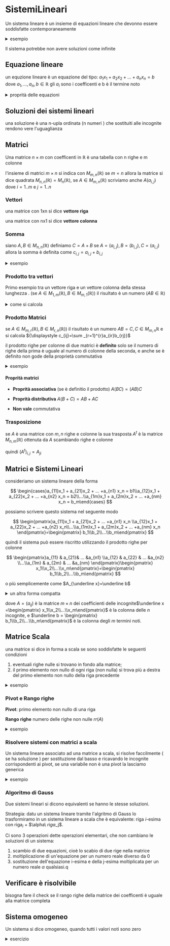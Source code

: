 # SistemiLineari

Un sistema lineare è un insieme di equazioni lineare che devonno essere soddisfatte contemporaneamente


<details>
<summary>
esempio
</summary>

$\begin{cases} 3x -2y =1 \\x+y=7\end{cases}$

in questo caso si può rappresentare come due rette sul piano cartesiamo ed esiste solo la soluzione $(3,4)$

</details>

Il sistema potrebbe non avere soluzioni come infinite

##  Equazione lineare


un equzione lineare è un equazione del tipo: $a_1x_1+a_2x_2 +\dots + a_nx_n=b \text{ dove } a_1,\dots, a_n,b \in \mathbb{R}$
gli $a_i$ sono i coefficenti e b è il termine noto


<details>
<summary>
proprità delle equazioni
</summary>

- aggiungendo ad entrambi i membri uno stesso numero l'uguaglianza rimane
- moltiplicando ad entrambi i membri uno stesso numero l'uguaglianza rimane

</details>

## Soluzioni dei sistemi lineari

una soluzione è una n-upla ordinata (n numeri ) che sostituiti alle incognite rendono vere l'uguaglianza



## Matrici

Una matrice $n\times m$ con coefficenti in $\mathbb{R}$ è una tabella con n righe e m colonne

l'insieme di matrici $m\times n$ si indica con $M_{m,n} (\mathbb{R})$ se $m=n$ allora la matrice si dice quadrata $M_{n,n}(\mathbb{R})=M_{n}(\mathbb{R})$, se $A\in M_{m,n}(\mathbb{R})$ scriviamo anche $A(a_{i,j}) \text{ dove } i=1..m \text{ e } j=1..n$ 


### Vettori

una matrice con  1xn si dice **vettore riga**

una matrice con  nx1 si dice **vettore colonna**


### Somma 

siano $A,B \in M_{n,n}(\mathbb{R})$ definiamo $C=A+B$ se $A=(a_{i,j}),B=(b_{i,j}),C=(a_{i,j}) \text{ allora la somma è definita come }c_{i,j}=a_{i,j}+b_{i,j}$


<details>
<summary>
esempio
</summary>

$$
\begin{pmatrix} 1 & 0 & -1 \\ 3 & -5 & 1\end{pmatrix} + \begin{pmatrix} -1 & 2 & -1 \\ 1 & 7 & -2\end{pmatrix} = \begin{pmatrix} 0 & 2 & -2 \\ 4 & 2 & -1\end{pmatrix}
$$
</details>


### Prodotto tra vettori

Primo esempio tra un vettore riga e un vettore colonna della stessa lunghezza . (se $A\in M_{1,m}(\mathbb{R}),B\in M_{m,1}(\mathbb{R})$) il risultato è un numero ($AB \in \mathbb{R}$) 
<details>
<summary>
come si calcola 
</summary>

$$
c_{i,j}=\begin{pmatrix} a_{i1} & a_{i2} & ... & a_{im}\end{pmatrix}\begin{pmatrix} b_{1j} \\ b_{2j} \\ ... \\ b_{mj}\end{pmatrix}=a_{i1}b_{1j}+a_{i2}b_{2j}+...+a_{im}b_{mj}
$$

forma compatta

$$
c_{ij}= \sum_{\substack{h=1}}^{s}a_{ih}b_{hj}
$$

</details>





### Prodotto Matrici



se $A\in M_{m,r}(\mathbb{R}),B\in M_{r,n}(\mathbb{R})$) il risultato è un numero $AB=C, C\in M_{m,n}\mathbb{R}$ e si calcola ${\displaystyle c_{ij}=\sum _{r=1}^{r}a_{ir}b_{rj}}$

il prodotto righe per colonne di due matrici è **definito** solo se il numero di righe della prima è uguale al numero di colonne della seconda, e anche se è definito non gode della proprietà commutativa

<details>
<summary>
esempio
</summary>

$$
A=\begin{pmatrix} 1 & 0 & 3 & -1 \\ 0 & -2 & 2 & 1 \\ 1 & 0 & -1 & 0\end{pmatrix} \space B= \begin{pmatrix} 0 & 1 \\ -3 & 5 \\ 1 & 0 \\ 2 & -1\end{pmatrix}
$$

si ha $c_{12}=(1*1)+(0*5)+(3*0)+(-1*-1)=2$

e $c_{31}=(1*0)+(0*-3)+(-1*1)+(0*2)=-1$

$$
C=\begin{pmatrix} 1 & 0 & 3 & -1 \\ 0 & -2 & 2 & 1 \\ 1 & 0 & -1 & 0\end{pmatrix} \begin{pmatrix} 0 & 1 \\ -3 & 5 \\ 1 & 0 \\ 2 & -1\end{pmatrix}= \begin{pmatrix} 1 & 2 \\ 10 & -11 \\-1&1\end{pmatrix}
$$

</details>

#### Proprità matrici

- **Proprità associativa** (se è definitio il prodotto) $A(BC)=(AB)C$    
- **Proprità distributiva** $A(B+C)=AB+AC$  

- **Non vale** commutativa



### Trasposizione

se $A$ è una matrice con $m,n$ righe e colonne la sua trasposta $A^t$ è la matrice $M_{n,m}(\mathbb{R})$ ottenuta da $A$ scambiando righe e colonne


quindi $(A^t)_{i,j}=A_{ji}$


## Matrici e Sistemi Lineari


consideriamo un sistema lineare della forma

$$
\begin{cases}a_{11}x_1 + a_{21}x_2 + ... +a_{n1} x_n = b1\\a_{12}x_1 + a_{22}x_2 + ... +a_{n2} x_n = b2\\...\\a_{1m}x_1 + a_{2m}x_2 + ... +a_{nm} x_n = b_m\end{cases}
$$

possiamo scrivere questo sistema nel seguente modo

$$
\begin{pmatrix}a_{11}x_1 + a_{21}x_2 + ... +a_{n1} x_n \\a_{12}x_1 + a_{22}x_2 + ... +a_{n2} x_n\\...\\a_{1m}x_1 + a_{2m}x_2 + ... +a_{nm} x_n \end{pmatrix}=\begin{pmatrix} b_1\\b_2\\...\\b_m\end{pmatrix}
$$

quindi il sistema può essere riscritto utilizzando il prodotto righe per colonne

$$
\begin{pmatrix}a_{11} & a_{21}& ... &a_{n1} \\a_{12} & a_{22} & ... &a_{n2} \\...\\a_{1m} & a_{2m} & ... &a_{nm} \end{pmatrix}\begin{pmatrix} x_1\\x_2\\...\\x_m\end{pmatrix}=\begin{pmatrix} b_1\\b_2\\...\\b_m\end{pmatrix}
$$

o più semplicemente come $A_{\underline x}=\underline b$


<details>
<summary>
un altra forma compatta
</summary>

$$
A(a|b)=\begin{pmatrix}a_{11} & a_{21}& ... &a_{n1} & |& b_{1} \\a_{12} & a_{22} & ... &a_{n2}  & | & b_2\\ \vdots &\vdots && \vdots & | & \vdots \\a_{1m} & a_{2m} & ... &a_{nm} & | &b_n \end{pmatrix}
$$

</details>

dove $A=(a_{ij})$ è la matrice $m \times n$ dei coefficienti delle incognite$\underline x =\begin{pmatrix} x_1\\x_2\\...\\x_m\end{pmatrix}$ è la colonna delle $n$ incognite, e $\underline b = \begin{pmatrix} b_1\\b_2\\...\\b_m\end{pmatrix}$ è la colonna degli $m$ termini noti.


## Matrice Scala

una matrice si dice in forma a scala se sono soddisfatte le seguenti condizioni

1. eventuali righe nulle si trovano in fondo alla matrice;
2. il primo elemento non nullo di ogni riga (non nulla) si trova più a destra del primo elemento non nullo della riga precedente
    
<details>
<summary>
esempio
</summary>


$$
    A=\begin{pmatrix}1 & -1&-1&2&-4\\0&0&-1&3&5\\0&0&0&\frac{1}{3}&1\\0&0&0&0&0\end{pmatrix}
$$

</details>

### Pivot e Rango righe
**Pivot**: primo elemento non nullo di una riga 

**Rango righe** numero delle righe non nulle $rr(A)$

<details>
<summary>
esempio
</summary>

$$
A=\begin{pmatrix}1 & -1&-1&2&-4\\0&0&-1&3&5\\0&0&0&\frac{1}{3}&1\\0&0&0&0&0\end{pmatrix}
$$

i pivot di A sono $1,-1,\frac{1}{3}$ quindi $rr(A)=3$

</details>

### Risolvere sistemi con matrici a scala

Un sistema lineare associato ad una matrice a scala, si risolve faccilmente ( se ha soluzione ) per sostituzione dal basso e ricavando le incognite corrispondenti ai pivot, se una variabile non è una pivot la lasciamo generica



<details>
<summary>
esempio
</summary>
il sistema può essere risolto per sostituzioni successive dal basso, cioè a partire dall'ultima equazione e risalendo verso la prima:

dalla quarta equazione abbiamo $x_4=1$

sostituendo $x_4=1$ nella terza equazione abbiamo $x_3=x_4=1$

sostituendo $x_3=1$ nella seconda equazione abbiamo $x_2=2+2x_3=4$

sostituendo $x2=4$ nella prima equazione abbiamo $x_1=\frac 14 (1-2x_2-3x_3-4x_4)=-\frac 73$

il sistema ha dunque una sola soluzione $(\frac 72,4,1,1)$.

nota: nel caso

$$
(A|\underline b) = \begin{pmatrix}4&2&3&4&|&1\\0&1&-2&0&|&2\\0&0&1&-1&|&2\end{pmatrix}
$$

 arriveremo a $x_1=\frac 14(-3-11x_4)$ , che indica un sistema con infinite soluzioni in quella forma.

</details>

### Algoritmo di Gauss

Due sistemi lineari si dicono equivalenti se hanno le stesse soluzioni.

Strategia: datu un sistema lineare tramite l'algritmo di Gauss lo trasformiramo in un sistema lineare a scala che è equivalente: riga $i$-esima con riga$_i$ + $\alpha\ $riga$_j$.


Ci sono 3 operazioni dette operazioni elementari, che non cambiano le soluzioni di un sistema:

1. scambio di due equazioni, cioè lo scabio di due rige nella matrice
2. moltiplicazione di un'equazione per un numero reale diverso da 0
3. sostituzione dell'equazione i-esima e della j-esima moltiplicata per un numero reale $\alpha$ qualsiasi.q


## Verificare è risolvibile

bisogna fare il check se il rango righe della matrice dei coefficenti è uguale alla matrice completa


## Sistema omogeneo


Un sistema si dice omogeneo, quando tutti i valori noti sono zero


<details>
<summary>
esercizio
</summary>

discutere al variare di $\alpha$ le soluzioni del seguente sistema lineare omogeneo associato alla matrice

$$
\begin{pmatrix}
\alpha &  3\alpha & \alpha & |& 0 \\
\alpha+1 & 3\alpha -2 & \alpha & |& 0  \\
2\alpha & 4\alpha  & \alpha+1  & |& 0 \\
\end{pmatrix}
$$

risolvi



</details>



